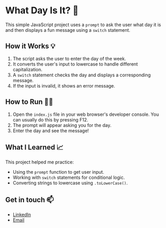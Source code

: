 # What Day Is It? 📅

This simple JavaScript project uses a `prompt` to ask the user what day it is and then displays a fun message using a `switch` statement.

## How it Works 💡

1.  The script asks the user to enter the day of the week.
2.  It converts the user's input to lowercase to handle different capitalization.
3.  A `switch` statement checks the day and displays a corresponding message.
4.  If the input is invalid, it shows an error message.

## How to Run 🏃‍♂️

1.  Open the `index.js` file in your web browser's developer console.  You can usually do this by pressing F12.
2.  The prompt will appear asking you for the day.
3.  Enter the day and see the message!

## What I Learned 📈

This project helped me practice:

*   Using the `prompt` function to get user input.
*   Working with `switch` statements for conditional logic.
*   Converting strings to lowercase using `.toLowerCase()`.

## Get in touch 📫

*   [LinkedIn](https://www.linkedin.com/in/umair-shakoor/)
*   [Email](mailto:umairshakoor.pro@gmail.com)